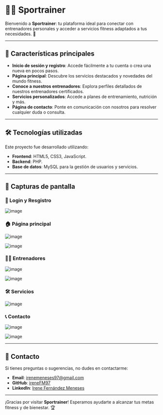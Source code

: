 # 🏃‍♂️ Sportrainer

Bienvenido a **Sportrainer**: tu plataforma ideal para conectar con entrenadores personales y acceder a servicios fitness adaptados a tus necesidades. 💪

---

## 🌟 Características principales

- **Inicio de sesión y registro**: Accede fácilmente a tu cuenta o crea una nueva en pocos pasos.
- **Página principal**: Descubre los servicios destacados y novedades del mundo fitness.
- **Conoce a nuestros entrenadores**: Explora perfiles detallados de nuestros entrenadores certificados.
- **Servicios personalizados**: Accede a planes de entrenamiento, nutrición y más.
- **Página de contacto**: Ponte en comunicación con nosotros para resolver cualquier duda o consulta.

---

## 🛠️ Tecnologías utilizadas

Este proyecto fue desarrollado utilizando:

- **Frontend**: HTML5, CSS3, JavaScript.
- **Backend**: PHP.
- **Base de datos**: MySQL para la gestión de usuarios y servicios.

---

## 📸 Capturas de pantalla

### 🔐 Login y Resgistro
![image](https://github.com/ireneFM97/SportTrainer/assets/121550787/51b827c9-66cd-4846-b176-e6c86712bb84)

### 🏠 Página principal
![image](https://github.com/ireneFM97/SportTrainer/assets/121550787/0474bf2b-588f-4e1e-8bff-a032b64d5c7a)

![image](https://github.com/ireneFM97/SportTrainer/assets/121550787/27e592f5-f36c-4748-a160-9182a6804d43)

### 👨‍🏫 Entrenadores
![image](https://github.com/ireneFM97/SportTrainer/assets/121550787/3b5cb752-00da-46d8-8f47-622ef9b1c72d)

![image](https://github.com/ireneFM97/SportTrainer/assets/121550787/257737b2-0885-4c49-8a41-b2fcb738804a)

### 🛠️ Servicios
![image](https://github.com/ireneFM97/SportTrainer/assets/121550787/3fded938-7dad-4fcb-825d-ab995034534d)

### 📞 Contacto
![image](https://github.com/ireneFM97/SportTrainer/assets/121550787/3962781a-6a62-43fc-8e65-c2692fcb422c)

![image](https://github.com/ireneFM97/SportTrainer/assets/121550787/68be5e2a-4b91-4e2f-bc10-98717cf3202b)

---

## 💌 Contacto

Si tienes preguntas o sugerencias, no dudes en contactarme:

- **Email**: irenemeneses97@gmail.com
- **GitHub**: [ireneFM97](https://github.com/ireneFM97)
- **LinkedIn**: [Irene Fernández Meneses](www.linkedin.com/in/irene-fernández-meneses-1295a4179)

---

¡Gracias por visitar **Sportrainer**! Esperamos ayudarte a alcanzar tus metas fitness y de bienestar. 🏆
